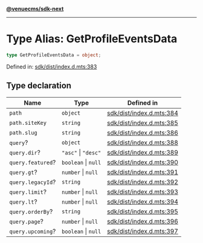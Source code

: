 [**@venuecms/sdk-next**](../Index.md)

***

# Type Alias: GetProfileEventsData

```ts
type GetProfileEventsData = object;
```

Defined in: [sdk/dist/index.d.mts:383](https://github.com/venuecms/sdk/blob/9df621babf2d64de41bd45733e16986e94017e8a/packages/sdk/dist/index.d.mts#L383)

## Type declaration

| Name | Type | Defined in |
| ------ | ------ | ------ |
| <a id="path"></a> `path` | `object` | [sdk/dist/index.d.mts:384](https://github.com/venuecms/sdk/blob/9df621babf2d64de41bd45733e16986e94017e8a/packages/sdk/dist/index.d.mts#L384) |
| `path.siteKey` | `string` | [sdk/dist/index.d.mts:385](https://github.com/venuecms/sdk/blob/9df621babf2d64de41bd45733e16986e94017e8a/packages/sdk/dist/index.d.mts#L385) |
| `path.slug` | `string` | [sdk/dist/index.d.mts:386](https://github.com/venuecms/sdk/blob/9df621babf2d64de41bd45733e16986e94017e8a/packages/sdk/dist/index.d.mts#L386) |
| <a id="query"></a> `query`? | `object` | [sdk/dist/index.d.mts:388](https://github.com/venuecms/sdk/blob/9df621babf2d64de41bd45733e16986e94017e8a/packages/sdk/dist/index.d.mts#L388) |
| `query.dir`? | `"asc"` \| `"desc"` | [sdk/dist/index.d.mts:389](https://github.com/venuecms/sdk/blob/9df621babf2d64de41bd45733e16986e94017e8a/packages/sdk/dist/index.d.mts#L389) |
| `query.featured`? | `boolean` \| `null` | [sdk/dist/index.d.mts:390](https://github.com/venuecms/sdk/blob/9df621babf2d64de41bd45733e16986e94017e8a/packages/sdk/dist/index.d.mts#L390) |
| `query.gt`? | `number` \| `null` | [sdk/dist/index.d.mts:391](https://github.com/venuecms/sdk/blob/9df621babf2d64de41bd45733e16986e94017e8a/packages/sdk/dist/index.d.mts#L391) |
| `query.legacyId`? | `string` | [sdk/dist/index.d.mts:392](https://github.com/venuecms/sdk/blob/9df621babf2d64de41bd45733e16986e94017e8a/packages/sdk/dist/index.d.mts#L392) |
| `query.limit`? | `number` \| `null` | [sdk/dist/index.d.mts:393](https://github.com/venuecms/sdk/blob/9df621babf2d64de41bd45733e16986e94017e8a/packages/sdk/dist/index.d.mts#L393) |
| `query.lt`? | `number` \| `null` | [sdk/dist/index.d.mts:394](https://github.com/venuecms/sdk/blob/9df621babf2d64de41bd45733e16986e94017e8a/packages/sdk/dist/index.d.mts#L394) |
| `query.orderBy`? | `string` | [sdk/dist/index.d.mts:395](https://github.com/venuecms/sdk/blob/9df621babf2d64de41bd45733e16986e94017e8a/packages/sdk/dist/index.d.mts#L395) |
| `query.page`? | `number` \| `null` | [sdk/dist/index.d.mts:396](https://github.com/venuecms/sdk/blob/9df621babf2d64de41bd45733e16986e94017e8a/packages/sdk/dist/index.d.mts#L396) |
| `query.upcoming`? | `boolean` \| `null` | [sdk/dist/index.d.mts:397](https://github.com/venuecms/sdk/blob/9df621babf2d64de41bd45733e16986e94017e8a/packages/sdk/dist/index.d.mts#L397) |
